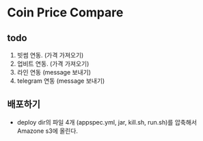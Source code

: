 # Coin Price Compare 

## todo
1. 빗썸 연동. (가격 가져오기)
2. 업비트 연동. (가격 가져오기)
3. 라인 연동 (message 보내기)
4. telegram 연동 (message 보내기)

## 배포하기
- deploy dir의 파일 4개 (appspec.yml, jar, kill.sh, run.sh)를 압축해서 Amazone s3에 올린다.